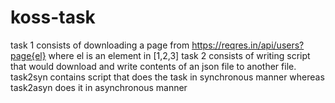 # koss-task
task 1 consists of downloading a page from https://reqres.in/api/users?page{el} where el is an element in [1,2,3] 
task 2 consists of writing script that would download and write contents of an json file to another file. task2syn contains script that does the task in synchronous manner 
whereas task2asyn does it in asynchronous manner
